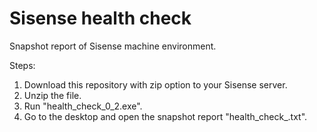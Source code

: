 # Sisense health check
Snapshot report of Sisense machine environment.


Steps:
1) Download this repository with zip option to your Sisense server.
2) Unzip the file.
3) Run "health_check_0_2.exe".
4) Go to the desktop and open the snapshot report "health_check_<Date and time>.txt".
